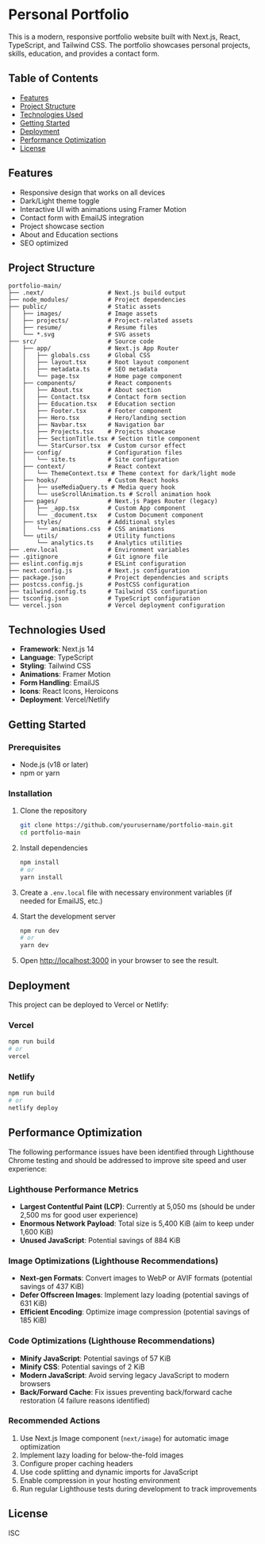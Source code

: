# Personal Portfolio

This is a modern, responsive portfolio website built with Next.js, React, TypeScript, and Tailwind CSS. The portfolio showcases personal projects, skills, education, and provides a contact form.

## Table of Contents
- [Features](#features)
- [Project Structure](#project-structure)
- [Technologies Used](#technologies-used)
- [Getting Started](#getting-started)
- [Deployment](#deployment)
- [Performance Optimization](#performance-optimization)
- [License](#license)

## Features
- Responsive design that works on all devices
- Dark/Light theme toggle
- Interactive UI with animations using Framer Motion
- Contact form with EmailJS integration
- Project showcase section
- About and Education sections
- SEO optimized

## Project Structure
```
portfolio-main/
├── .next/                  # Next.js build output
├── node_modules/           # Project dependencies
├── public/                 # Static assets
│   ├── images/             # Image assets
│   ├── projects/           # Project-related assets
│   ├── resume/             # Resume files
│   └── *.svg               # SVG assets
├── src/                    # Source code
│   ├── app/                # Next.js App Router
│   │   ├── globals.css     # Global CSS
│   │   ├── layout.tsx      # Root layout component
│   │   ├── metadata.ts     # SEO metadata
│   │   └── page.tsx        # Home page component
│   ├── components/         # React components
│   │   ├── About.tsx       # About section
│   │   ├── Contact.tsx     # Contact form section
│   │   ├── Education.tsx   # Education section
│   │   ├── Footer.tsx      # Footer component
│   │   ├── Hero.tsx        # Hero/landing section
│   │   ├── Navbar.tsx      # Navigation bar
│   │   ├── Projects.tsx    # Projects showcase
│   │   ├── SectionTitle.tsx # Section title component
│   │   └── StarCursor.tsx  # Custom cursor effect
│   ├── config/             # Configuration files
│   │   └── site.ts         # Site configuration
│   ├── context/            # React context
│   │   └── ThemeContext.tsx # Theme context for dark/light mode
│   ├── hooks/              # Custom React hooks
│   │   ├── useMediaQuery.ts # Media query hook
│   │   └── useScrollAnimation.ts # Scroll animation hook
│   ├── pages/              # Next.js Pages Router (legacy)
│   │   ├── _app.tsx        # Custom App component
│   │   └── _document.tsx   # Custom Document component
│   ├── styles/             # Additional styles
│   │   └── animations.css  # CSS animations
│   └── utils/              # Utility functions
│       └── analytics.ts    # Analytics utilities
├── .env.local              # Environment variables
├── .gitignore              # Git ignore file
├── eslint.config.mjs       # ESLint configuration
├── next.config.js          # Next.js configuration
├── package.json            # Project dependencies and scripts
├── postcss.config.js       # PostCSS configuration
├── tailwind.config.ts      # Tailwind CSS configuration
├── tsconfig.json           # TypeScript configuration
└── vercel.json             # Vercel deployment configuration
```

## Technologies Used
- **Framework**: Next.js 14
- **Language**: TypeScript
- **Styling**: Tailwind CSS
- **Animations**: Framer Motion
- **Form Handling**: EmailJS
- **Icons**: React Icons, Heroicons
- **Deployment**: Vercel/Netlify

## Getting Started

### Prerequisites
- Node.js (v18 or later)
- npm or yarn

### Installation
1. Clone the repository
   ```bash
   git clone https://github.com/yourusername/portfolio-main.git
   cd portfolio-main
   ```

2. Install dependencies
   ```bash
   npm install
   # or
   yarn install
   ```

3. Create a `.env.local` file with necessary environment variables (if needed for EmailJS, etc.)

4. Start the development server
   ```bash
   npm run dev
   # or
   yarn dev
   ```

5. Open [http://localhost:3000](http://localhost:3000) in your browser to see the result.

## Deployment

This project can be deployed to Vercel or Netlify:

### Vercel
```bash
npm run build
# or
vercel
```

### Netlify
```bash
npm run build
# or
netlify deploy
```

## Performance Optimization

The following performance issues have been identified through Lighthouse Chrome testing and should be addressed to improve site speed and user experience:

### Lighthouse Performance Metrics
- **Largest Contentful Paint (LCP)**: Currently at 5,050 ms (should be under 2,500 ms for good user experience)
- **Enormous Network Payload**: Total size is 5,400 KiB (aim to keep under 1,600 KiB)
- **Unused JavaScript**: Potential savings of 884 KiB

### Image Optimizations (Lighthouse Recommendations)
- **Next-gen Formats**: Convert images to WebP or AVIF formats (potential savings of 437 KiB)
- **Defer Offscreen Images**: Implement lazy loading (potential savings of 631 KiB)
- **Efficient Encoding**: Optimize image compression (potential savings of 185 KiB)

### Code Optimizations (Lighthouse Recommendations)
- **Minify JavaScript**: Potential savings of 57 KiB
- **Minify CSS**: Potential savings of 2 KiB
- **Modern JavaScript**: Avoid serving legacy JavaScript to modern browsers
- **Back/Forward Cache**: Fix issues preventing back/forward cache restoration (4 failure reasons identified)

### Recommended Actions
1. Use Next.js Image component (`next/image`) for automatic image optimization
2. Implement lazy loading for below-the-fold images
3. Configure proper caching headers
4. Use code splitting and dynamic imports for JavaScript
5. Enable compression in your hosting environment
6. Run regular Lighthouse tests during development to track improvements

## License
ISC
